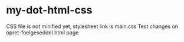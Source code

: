 # my-dot-html-css

CSS file is not minified yet, stylesheet link is main.css 
Test changes on opret-foelgeseddel.html page

